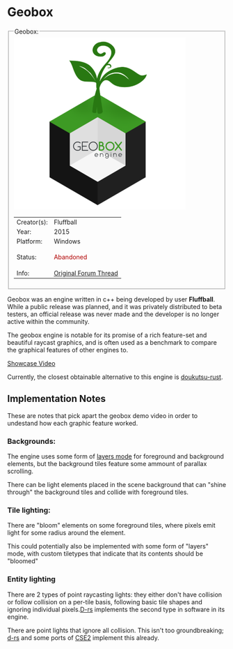 # Geobox

<fieldset>
<legend>Geobox:</legend>
<img src="/wiki/img/engines/geobox-assets/geobox.png">
<table><tbody>

<tr><td>Creator(s):</td><td>Fluffball</td></tr>
<tr><td>Year:</td><td>2015</td></tr>
<tr><td>Platform:</td><td>Windows</td></tr>
<tr><td>Status:</td><td>
<p style="color:#B00000;">Abandoned</p>
</td></tr>
<tr><td>Info:</td><td><a href="https://forum.cavestory.org/threads/geobox-engine-getting-ready-for-public-use.5844/">Original Forum Thread</a></td></tr>

</tbody></table>
</fieldset>


Geobox was an engine written in c++ being developed by user **Fluffball**. 
While a public release was planned, and it was privately distributed to beta testers, an official release was never made and the developer is no longer active within the community.

The geobox engine is notable for its promise of a rich feature-set and beautiful raycast graphics, and is often used as a benchmark to compare the graphical features of other engines to.

[Showcase Video](https://www.youtube.com/watch?v=7SRzfUGuSPU)

Currently, the closest obtainable alternative to this engine is [doukutsu-rust](doukutsu-rs).


## Implementation Notes
These are notes that pick apart the geobox demo video in order to undestand how each graphic feature worked.

### Backgrounds:
The engine uses some form of [layers mode](layers-mode) for foreground and background elements, but the background tiles feature some ammount of parallax scrolling.

There can be light elements placed in the scene background that can "shine through" the background tiles and collide with foreground tiles.

### Tile lighting:
There are "bloom" elements on some foreground tiles, where pixels emit light for some radius around the element.

This could potentially also be implemented with some form of "layers" mode, with custom tiletypes that indicate that its contents should be "bloomed"


### Entity lighting
There are 2 types of point raycasting lights: they either don't have collision or follow collision on a per-tile basis, following basic tile shapes and ignoring individual pixels.[D-rs](doukutsu-rs) implements the second type in software in its engine.


There are point lights that ignore all collision. This isn't too groundbreaking; [d-rs](doukutsu-rs) and some ports of [CSE2](cse2) implement this already.










